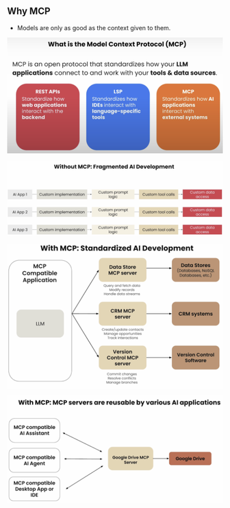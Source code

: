 ## Why MCP 

- Models are only as good as the context given to them.

![MCP](images/mcp.png)

![Without MCP](images/without_mcp.png)

![With MCP](images/with_mcp.png)

![With MCP2](images/with_mcp2.png)

